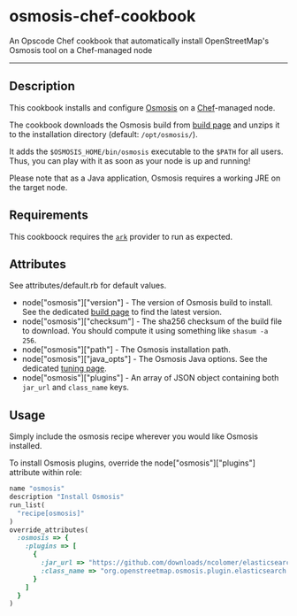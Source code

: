 # osmosis-chef-cookbook

An Opscode Chef cookbook that automatically install OpenStreetMap's Osmosis tool on a Chef-managed node

- - -

## Description

This cookbook installs and configure [Osmosis](http://wiki.openstreetmap.org/wiki/Osmosis) on a [Chef](http://www.opscode.com/chef/)-managed node.

The cookbook downloads the Osmosis build from [build page](http://dev.openstreetmap.org/~bretth/osmosis-build/) and unzips it to the installation directory (default: `/opt/osmosis/`).

It adds the `$OSMOSIS_HOME/bin/osmosis` executable to the `$PATH` for all users. Thus, you can play with it as soon as your node is up and running!

Please note that as a Java application, Osmosis requires a working JRE on the target node.

## Requirements

This cookboock requires the [`ark`](http://github.com/bryanwb/chef-ark) provider to run as expected.

## Attributes

See attributes/default.rb for default values.

* node["osmosis"]["version"] - The version of Osmosis build to install. See the dedicated [build page](http://dev.openstreetmap.org/~bretth/osmosis-build/) to find the latest version.
* node["osmosis"]["checksum"] - The sha256 checksum of the build file to download. You should compute it using something like <code>shasum -a 256</code>.
* node["osmosis"]["path"] - The Osmosis installation path.
* node["osmosis"]["java_opts"] - The Osmosis Java options. See the dedicated [tuning page](http://wiki.openstreetmap.org/wiki/Osmosis/Tuning).
* node["osmosis"]["plugins"] - An array of JSON object containing both <code>jar_url</code> and <code>class_name</code> keys.

## Usage

Simply include the osmosis recipe wherever you would like Osmosis installed.

To install Osmosis plugins, override the node["osmosis"]["plugins"] attribute within role:

```ruby
name "osmosis"
description "Install Osmosis"
run_list(
  "recipe[osmosis]"
)
override_attributes(
  :osmosis => {
    :plugins => [
      {
        :jar_url => "https://github.com/downloads/ncolomer/elasticsearch-osmosis-plugin/elasticsearch-osmosis-plugin-1.0.2.jar",
        :class_name => "org.openstreetmap.osmosis.plugin.elasticsearch.ElasticSearchWriterPluginLoader"
      }
    ]
  }
)
```